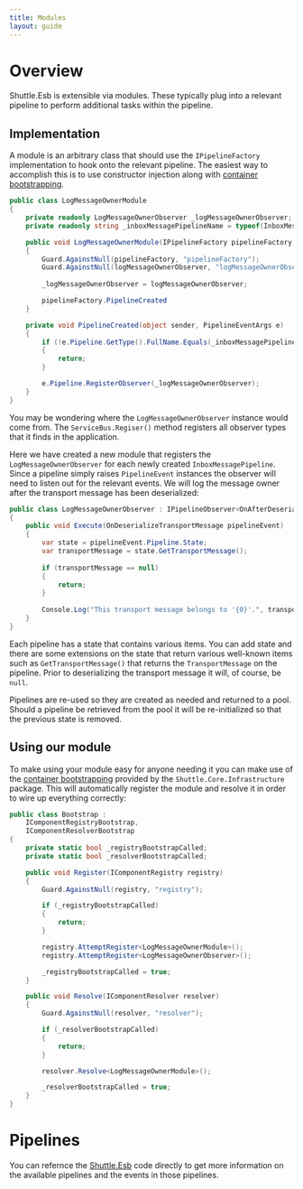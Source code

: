 ```yaml
---
title: Modules
layout: guide
---
```

# Overview

Shuttle.Esb is extensible via modules.  These typically plug into a relevant pipeline to perform additional tasks within the pipeline.

## Implementation

A module is an arbitrary class that should use the `IPipelineFactory` implementation to hook onto the relevant pipeline.  The easiest way to accomplish this is to use constructor injection along with [container bootstrapping](http://shuttle.github.io/shuttle-core/overview-container/#Bootstrapping).

``` c#
public class LogMessageOwnerModule
{
	private readonly LogMessageOwnerObserver _logMessageOwnerObserver;
	private readonly string _inboxMessagePipelineName = typeof(InboxMessagePipeline).FullName;

	public void LogMessageOwnerModule(IPipelineFactory pipelineFactory, LogMessageOwnerObserver logMessageOwnerObserver)
	{
		Guard.AgainstNull(pipelineFactory, "pipelineFactory");
		Guard.AgainstNull(logMessageOwnerObserver, "logMessageOwnerObserver");
		
		_logMessageOwnerObserver = logMessageOwnerObserver;

		pipelineFactory.PipelineCreated
	}

	private void PipelineCreated(object sender, PipelineEventArgs e)
	{
		if (!e.Pipeline.GetType().FullName.Equals(_inboxMessagePipelineName, StringComparison.InvariantCultureIgnoreCase))
		{
			return;
		}

		e.Pipeline.RegisterObserver(_logMessageOwnerObserver);
	}
}
```

You may be wondering where the `LogMessageOwnerObserver` instance would come from.  The `ServiceBus.Regiser()` method registers all observer types that it finds in the application.

Here we have created a new module that registers the `LogMessageOwnerObserver` for each newly created `InboxMessagePipeline`.  Since a pipeline simply raises `PipelineEvent` instances the observer will need to listen out for the relevant events.  We will log the message owner after the transport message has been deserialized:

``` c#
public class LogMessageOwnerObserver : IPipelineObserver<OnAfterDeserializeTransportMessage>
{
	public void Execute(OnDeserializeTransportMessage pipelineEvent)
	{
		var state = pipelineEvent.Pipeline.State;
		var transportMessage = state.GetTransportMessage();
		
		if (transportMessage == null)
		{
			return;
		}
		
		Console.Log("This transport message belongs to '{0}'.", transportMessage.PrincipalIdentityName);
	}
}
```

Each pipeline has a state that contains various items.  You can add state and there are some extensions on the state that return various well-known items such as `GetTransportMessage()` that returns the `TransportMessage` on the pipeline.  Prior to deserializing the transport message it will, of course, be `null`.

Pipelines are re-used so they are created as needed and returned to a pool.  Should a pipeline be retrieved from the pool it will be re-initialized so that the previous state is removed.

## Using our module

To make using your module easy for anyone needing it you can make use of the [container bootstrapping](http://shuttle.github.io/shuttle-core/overview-container/#Bootstrapping) provided by the `Shuttle.Core.Infrastructure` package.  This will automatically register the module and resolve it in order to wire up everything correctly:

``` c#
public class Bootstrap :
	IComponentRegistryBootstrap,
	IComponentResolverBootstrap
{
	private static bool _registryBootstrapCalled;
	private static bool _resolverBootstrapCalled;

	public void Register(IComponentRegistry registry)
	{
		Guard.AgainstNull(registry, "registry");

		if (_registryBootstrapCalled)
		{
			return;
		}

		registry.AttemptRegister<LogMessageOwnerModule>();
		registry.AttemptRegister<LogMessageOwnerObserver>();

		_registryBootstrapCalled = true;
	}

	public void Resolve(IComponentResolver resolver)
	{
		Guard.AgainstNull(resolver, "resolver");

		if (_resolverBootstrapCalled)
		{
			return;
		}

		resolver.Resolve<LogMessageOwnerModule>();

		_resolverBootstrapCalled = true;
	}
}
```

# Pipelines

You can refernce the [Shuttle.Esb](https://github.com/Shuttle/Shuttle.Esb/tree/master/Shuttle.Esb/Pipeline/Pipelines) code directly to get more information on the available pipelines and the events in those pipelines.
